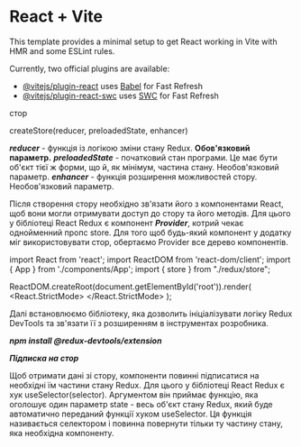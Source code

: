 # React + Vite

This template provides a minimal setup to get React working in Vite with HMR and some ESLint rules.

Currently, two official plugins are available:

- [@vitejs/plugin-react](https://github.com/vitejs/vite-plugin-react/blob/main/packages/plugin-react/README.md) uses [Babel](https://babeljs.io/) for Fast Refresh
- [@vitejs/plugin-react-swc](https://github.com/vitejs/vite-plugin-react-swc) uses [SWC](https://swc.rs/) for Fast Refresh

стор

createStore(reducer, preloadedState, enhancer)

**_reducer_** - функція із логікою зміни стану Redux. **Обов'язковий параметр.**
**_preloadedState_** - початковий стан програми. Це має бути об'єкт тієї ж форми, що й, як мінімум, частина стану. Необов'язковий параметр.
**_enhancer_** - функція розширення можливостей стору. Необов'язковий параметр.

Після створення стору необхідно зв'язати його з компонентами React, щоб вони могли отримувати доступ до стору та його методів. Для цього у бібліотеці React Redux є компонент **_Provider_**, котрий чекає однойменний пропс store. Для того щоб будь-який компонент у додатку міг використовувати стор, обертаємо Provider все дерево компонентів.

import React from 'react';
import ReactDOM from 'react-dom/client';
import { App } from './components/App';
import { store } from "./redux/store";

ReactDOM.createRoot(document.getElementById('root')).render(
<React.StrictMode>
<Provider store={store}>
<App />
</Provider>
</React.StrictMode>
);

Далі встановлюємо бібліотеку, яка дозволить ініціалізувати логіку Redux DevTools та зв'язати її з розширенням в інструментах розробника.

**_npm install @redux-devtools/extension_**

**_Підписка на стор_**

Щоб отримати дані зі стору, компоненти повинні підписатися на необхідні їм частини стану Redux. Для цього у бібліотеці React Redux є хук useSelector(selector). Аргументом він приймає функцію, яка оголошує один параметр state - весь об'єкт стану Redux, який буде автоматично переданий функції хуком useSelector. Ця функція називається селектором і повинна повернути тільки ту частину стану, яка необхідна компоненту.
